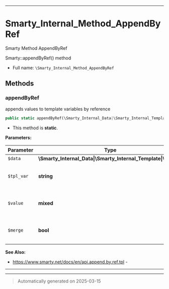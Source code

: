 ***

# Smarty_Internal_Method_AppendByRef

Smarty Method AppendByRef

Smarty::appendByRef() method

* Full name: `\Smarty_Internal_Method_AppendByRef`




## Methods


### appendByRef

appends values to template variables by reference

```php
public static appendByRef(\Smarty_Internal_Data|\Smarty_Internal_Template|\Smarty $data, string $tpl_var, mixed& $value, bool $merge = false): \Smarty_Internal_Data|\Smarty_Internal_Template|\Smarty
```



* This method is **static**.




**Parameters:**

| Parameter | Type | Description |
|-----------|------|-------------|
| `$data` | **\Smarty_Internal_Data&#124;\Smarty_Internal_Template&#124;\Smarty** |  |
| `$tpl_var` | **string** | the template variable name |
| `$value` | **mixed** | the referenced value to append |
| `$merge` | **bool** | flag if array elements shall be merged |





**See Also:**

* https://www.smarty.net/docs/en/api.append.by.ref.tpl - 

***


***
> Automatically generated on 2025-03-15
